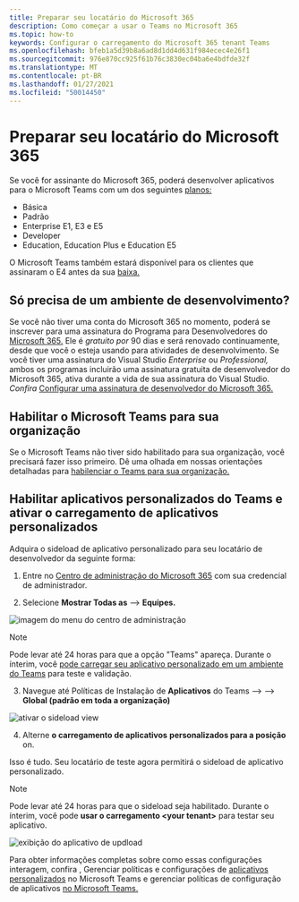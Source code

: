 ```yaml
---
title: Preparar seu locatário do Microsoft 365
description: Como começar a usar o Teams no Microsoft 365
ms.topic: how-to
keywords: Configurar o carregamento do Microsoft 365 tenant Teams
ms.openlocfilehash: bfeb1a5d39b8a6ad8d1dd4d631f984ecec4e26f1
ms.sourcegitcommit: 976e870cc925f61b76c3830ec04ba6e4bdfde32f
ms.translationtype: MT
ms.contentlocale: pt-BR
ms.lasthandoff: 01/27/2021
ms.locfileid: "50014450"
---
```

# <a name="prepare-your-microsoft-365-tenant"></a>Preparar seu locatário do Microsoft 365

Se você for assinante do Microsoft 365, poderá desenvolver aplicativos para o Microsoft Teams com um dos seguintes [planos:](https://products.office.com/business/compare-more-office-365-for-business-plans)

* Básica
* Padrão
* Enterprise E1, E3 e E5
* Developer
* Education, Education Plus e Education E5

O Microsoft Teams também estará disponível para os clientes que assinaram o E4 antes da sua [baixa.](https://support.office.com//article/important-information-for-office-365-enterprise-e4-customers-f9572348-43a2-43fa-a3d8-3b6c9c042147)

## <a name="just-need-a-development-environment"></a>Só precisa de um ambiente de desenvolvimento?

Se você não tiver uma conta do Microsoft 365 no momento, poderá se inscrever para uma assinatura do Programa para Desenvolvedores do [Microsoft 365.](https://developer.microsoft.com/microsoft-365/dev-program) Ele é *gratuito por* 90 dias e será renovado continuamente, desde que você o esteja usando para atividades de desenvolvimento. Se você tiver uma assinatura do Visual Studio *Enterprise* ou *Professional,* ambos os programas incluirão uma assinatura gratuita de desenvolvedor do Microsoft 365, ativa durante a vida de sua assinatura do Visual Studio. [](https://aka.ms/MyVisualStudioBenefits) *Confira* [Configurar uma assinatura de desenvolvedor do Microsoft 365.](https://docs.microsoft.com/office/developer-program/office-365-developer-program-get-started)

## <a name="enable-microsoft-teams-for-your-organization"></a>Habilitar o Microsoft Teams para sua organização 

Se o Microsoft Teams não tiver sido habilitado para sua organização, você precisará fazer isso primeiro. Dê uma olhada em nossas orientações detalhadas para [habilenciar o Teams para sua organização.](/microsoftteams/enable-features-office-365)

## <a name="enable-custom-teams-apps-and-turn-on-custom-app-uploading"></a>Habilitar aplicativos personalizados do Teams e ativar o carregamento de aplicativos personalizados

Adquira o sideload de aplicativo personalizado para seu locatário de desenvolvedor da seguinte forma:

1. Entre no [Centro de administração do Microsoft 365](https://admin.microsoft.com/Adminportal/Home?source=applauncher#/homepage#/) com sua credencial de administrador. 

2. Selecione **Mostrar Todas as**  -->  **Equipes.** 

![imagem do menu do centro de administração](~/assets/images/prepare-test-tenant/admin-center.png)

> [!Note] 
> Pode levar até 24 horas para que a opção "Teams" apareça. Durante o ínterim, você [pode carregar seu aplicativo personalizado em um ambiente do Teams](/microsoftteams/upload-custom-apps#validate) para teste e validação.

3. Navegue até Políticas de Instalação de **Aplicativos** do Teams  -->    -->  **Global (padrão em toda a organização)**  

![ativar o sideload view](~/assets/images/prepare-test-tenant/turn-on-sideload.png)

4. Alterne **o carregamento de aplicativos** **personalizados para a posição** on.

Isso é tudo. Seu locatário de teste agora permitirá o sideload de aplicativo personalizado.

> [!Note] 
> Pode levar até 24 horas para que o sideload seja habilitado. Durante o ínterim, você pode **usar o carregamento \<your tenant>** para testar seu aplicativo.

![exibição do aplicativo de updload](~/assets/images/prepare-test-tenant/upload-for-contoso.png)

Para obter informações completas sobre como essas configurações interagem, confira , Gerenciar políticas e configurações de [aplicativos personalizados](https://docs.microsoft.com/microsoftteams/teams-custom-app-policies-and-settings) no Microsoft Teams e gerenciar políticas de configuração de aplicativos [no Microsoft Teams.](https://docs.microsoft.com/microsoftteams/teams-app-setup-policies)

